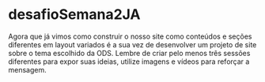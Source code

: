 # desafioSemana2JA
Agora que já vimos como construir o nosso site como conteúdos e seções diferentes em layout variados é a sua vez de desenvolver um projeto de site sobre o tema escolhido da ODS. Lembre de criar pelo menos três sessões diferentes para expor suas ideias, utilize imagens e vídeos para reforçar a mensagem.
